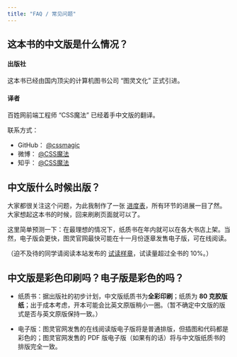 ```yaml
---
title: "FAQ / 常见问题"
---
```


## 这本书的中文版是什么情况？<a name="intro">&nbsp;</a>

#### 出版社

这本书已经由国内顶尖的计算机图书公司 “图灵文化” 正式引进。

#### 译者

百姓网前端工程师 “CSS魔法” 已经着手中文版的翻译。

联系方式：

* GitHub： [@cssmagic](https://github.com/cssmagic)
* 微博： [@CSS魔法](http://weibo.com/cssmagic)
* 知乎： [@CSS魔法](http://www.zhihu.com/people/cssmagic)


## 中文版什么时候出版？<a name="when">&nbsp;</a>

大家都很关注这个问题，为此我制作了一张 [进度表](https://github.com/cssmagic/CSS-Secrets#readme)，所有环节的进展一目了然。大家想起这本书的时候，回来刷刷页面就可以了。

这里简单预测一下：在最理想的情况下，纸质书在年内就可以在各大书店上架。当然，电子版会更快，图灵官网最快可能在十一月份逐章发售电子版，可在线阅读。

（迫不及待的同学请阅读本站发布的 [试读样章](https://github.com/cssmagic/CSS-Secrets#%E8%AF%95%E8%AF%BB%E6%A0%B7%E7%AB%A0)，试读量超过全书的 10%。）


## 中文版是彩色印刷吗？电子版是彩色的吗？<a name="typeset">&nbsp;</a>

* 纸质书：据出版社的初步计划，中文版纸质书为**全彩印刷**；纸质为 **80 克胶版纸**；出于成本考虑，开本可能会比英文原版稍小一圈。（暂不确定中文版的版式是否与英文原版保持一致。）

* 电子版：图灵官网发售的在线阅读版电子版将是普通排版，但插图和代码都是彩色的；图灵官网发售的 PDF 版电子版（如果有的话）将与中文版纸质书的排版完全一致。

